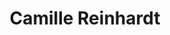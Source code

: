 ---
title: Camille Reinhardt

family:
  sort: Reinhardt
  given: Reinhardt

siblings:
  - name: "Henri Montaigne"
    type: Brother
  - name: "Aurelie Del Vecchio"
    type: Sister

partners:
  - name: "Albrecht Reinhardt"
    type: "Husband"

children:
  - name: "Fritz Reinhardt"
    type: "Son"

char_data:
  - element_title: "Pronouns"
    element: ""
  - element_title: "Race"
    element: ""
  - element_title: "Age"
    element: ""
  - element_title: "Height"
    element: ""
  - element_title: "Hair"
    element: ""
  - element_title: "Skin"
    element: ""
  - element_title: "Eyes"
    element: ""

excerpt: "Wife of Albrecht Reinhardt, and mother to Fritz."

sidebar:
  nav: main
---
